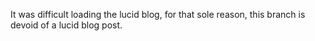 It was difficult loading the lucid blog, for that sole reason, this branch is devoid of a lucid blog post.





